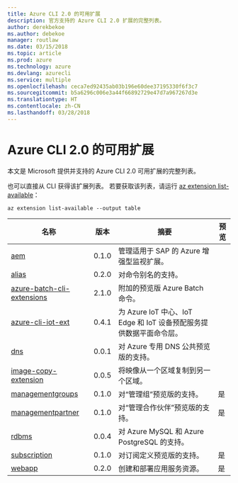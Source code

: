 ```yaml
---
title: Azure CLI 2.0 的可用扩展
description: 官方支持的 Azure CLI 2.0 扩展的完整列表。
author: derekbekoe
ms.author: debekoe
manager: routlaw
ms.date: 03/15/2018
ms.topic: article
ms.prod: azure
ms.technology: azure
ms.devlang: azurecli
ms.service: multiple
ms.openlocfilehash: ceca7ed92435ab03b196e60dee37195330f6f3c7
ms.sourcegitcommit: b5a6296c006e3a44f66892729e47d7a967267d3e
ms.translationtype: HT
ms.contentlocale: zh-CN
ms.lasthandoff: 03/28/2018
---
```

# <a name="available-extensions-for-the-azure-cli-20"></a>Azure CLI 2.0 的可用扩展

本文是 Microsoft 提供并支持的 Azure CLI 2.0 可用扩展的完整列表。

也可以直接从 CLI 获得该扩展列表。 若要获取该列表，请运行 [az extension list-available](/cli/azure/extension?view=azure-cli-latest#az-extension-list-available)：

```azurecli
az extension list-available --output table
```

| 名称 | 版本 | 摘要 | 预览 |
|------|---------|---------|---------|
| [aem](https://github.com/Azure/azure-cli-extensions) | 0.1.0 | 管理适用于 SAP 的 Azure 增强型监视扩展。 |  |
| [alias](https://github.com/Azure/azure-cli-extensions) | 0.2.0 | 对命令别名的支持。 |  |
| [azure-batch-cli-extensions](https://github.com/Azure/azure-batch-cli-extensions) | 2.1.0 | 附加的预览版 Azure Batch 命令。 |  |
| [azure-cli-iot-ext](https://github.com/azure/azure-iot-cli-extension) | 0.4.1 | 为 Azure IoT 中心、IoT Edge 和 IoT 设备预配服务提供数据平面命令层。 |  |
| [dns](https://github.com/Azure/azure-cli-extensions) | 0.0.1 | 对 Azure 专用 DNS 公共预览版的支持。 |  |
| [image-copy-extension](https://github.com/Azure/azure-cli-extensions) | 0.0.5 | 将映像从一个区域复制到另一个区域。 |  |
| [managementgroups](https://github.com/Azure/azure-cli-extensions) | 0.1.0 | 对“管理组”预览版的支持。 | 是 |
| [managementpartner](https://github.com/Azure/azure-cli-extensions) | 0.1.0 | 对“管理合作伙伴”预览版的支持。 | 是 |
| [rdbms](https://github.com/Azure/azure-cli-extensions) | 0.0.4 | 对 Azure MySQL 和 Azure PostgreSQL 的支持。 |  |
| [subscription](https://github.com/Azure/azure-cli-extensions) | 0.1.0 | 对订阅定义预览版的支持。 | 是 |
| [webapp](https://github.com/Azure/azure-cli-extensions) | 0.2.0 | 创建和部署应用服务资源。 | 是 |
